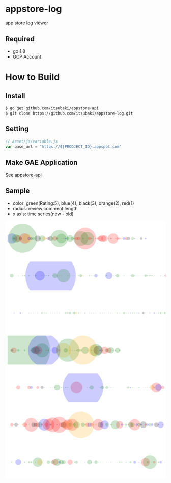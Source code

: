 # appstore-log
app store log viewer

## Required

- go 1.8
- GCP Account

# How to Build

## Install

```console
$ go get github.com/itsubaki/appstore-api
$ git clone https://github.com/itsubaki/appstore-log.git
```

## Setting

```javascript
// asset/js/variable.js
var base_url = "https://${PRODJECT_ID}.appspot.com"
```

## Make GAE Application

See [appstore-api](https://github.com/itsubaki/appstore-api)

## Sample

 - color: green(Rating:5), blue(4), black(3), orange(2), red(1)
 - radius: review comment length
 - x axis: time series(new - old)

![](./sample.png)
